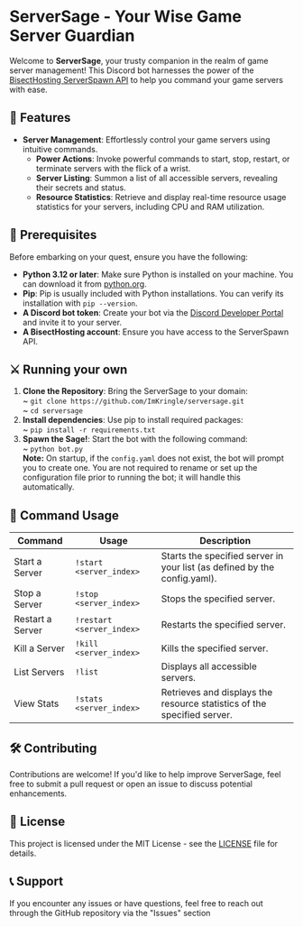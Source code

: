 # ServerSage - Your Wise Game Server Guardian
Welcome to **ServerSage**, your trusty companion in the realm of game server management! This Discord bot harnesses the power of the [BisectHosting ServerSpawn API](https://games.bisecthosting.com/docs) to help you command your game servers with ease.

## 🌟 Features
- **Server Management**: Effortlessly control your game servers using intuitive commands.
    - **Power Actions**: Invoke powerful commands to start, stop, restart, or terminate servers with the flick of a wrist.
    - **Server Listing**: Summon a list of all accessible servers, revealing their secrets and status.
    - **Resource Statistics**: Retrieve and display real-time resource usage statistics for your servers, including CPU and RAM utilization.

## 🧙 Prerequisites
Before embarking on your quest, ensure you have the following:
- **Python 3.12 or later**: Make sure Python is installed on your machine. You can download it from [python.org](https://www.python.org/downloads/).
- **Pip**: Pip is usually included with Python installations. You can verify its installation with `pip --version`.
- **A Discord bot token**: Create your bot via the [Discord Developer Portal](https://discord.com/developers/applications) and invite it to your server.
- **A BisectHosting account**: Ensure you have access to the ServerSpawn API.

## ⚔️ Running your own
1. **Clone the Repository**: Bring the ServerSage to your domain:\
   ~ `git clone https://github.com/ImKringle/serversage.git`\
   ~ `cd serversage`
2. **Install dependencies**: Use pip to install required packages:\
   ~ `pip install -r requirements.txt`
3. **Spawn the Sage!**: Start the bot with the following command:\
   ~ `python bot.py`\
   **Note:** On startup, if the `config.yaml` does not exist, the bot will prompt you to create one. You are not required to rename or set up the configuration file prior to running the bot; it will handle this automatically.

## 📜 Command Usage
| Command          | Usage                     | Description                                                                 |
|------------------|---------------------------|-----------------------------------------------------------------------------|
| Start a Server   | `!start <server_index>`   | Starts the specified server in your list (as defined by the config.yaml).   |
| Stop a Server    | `!stop <server_index>`    | Stops the specified server.                                                 |
| Restart a Server | `!restart <server_index>` | Restarts the specified server.                                              |
| Kill a Server    | `!kill <server_index>`    | Kills the specified server.                                                 |
| List Servers     | `!list`                   | Displays all accessible servers.                                            |
| View Stats       | `!stats <server_index>`   | Retrieves and displays the resource statistics of the specified server.     |

## 🛠️ Contributing
Contributions are welcome! If you'd like to help improve ServerSage, feel free to submit a pull request or open an issue to discuss potential enhancements.

## 📄 License
This project is licensed under the MIT License - see the [LICENSE](LICENSE) file for details.

## 📞 Support
If you encounter any issues or have questions, feel free to reach out through the GitHub repository via the "Issues" section